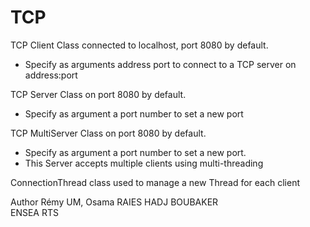 # TCP

TCP Client Class connected to localhost, port 8080 by default.
 * Specify as arguments address port to connect to a TCP server on address:port
 
TCP Server Class on port 8080 by default.
 * Specify as argument a port number to set a new port
 
TCP MultiServer Class on port 8080 by default.
 * Specify as argument a port number to set a new port.
 * This Server accepts multiple clients using multi-threading
 
 ConnectionThread class used to manage a new Thread for each client
 
Author Rémy UM, Osama RAIES HADJ BOUBAKER\
ENSEA RTS
